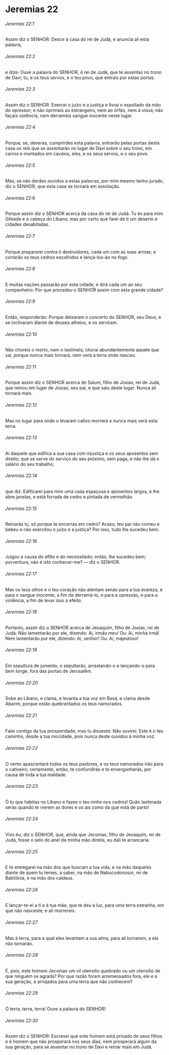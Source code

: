 # Jeremias 22

###### Jeremias 22:1

Assim diz o SENHOR: Desce à casa do rei de Judá, e anuncia ali esta palavra,

###### Jeremias 22:2

e dize: Ouve a palavra do SENHOR, ó rei de Judá, que te assentas no trono de Davi; tu, e os teus servos, e o teu povo, que entrais por estas portas.

###### Jeremias 22:3

Assim diz o SENHOR: Exercei o juízo e a justiça e livrai o espoliado da mão do opressor; e não oprimais ao estrangeiro, nem ao órfão, nem à viúva; não façais violência, nem derrameis sangue inocente neste lugar.

###### Jeremias 22:4

Porque, se, deveras, cumprirdes esta palavra, entrarão pelas portas desta casa os reis que se assentarão no lugar de Davi sobre o seu trono, em carros e montados em cavalos, eles, e os seus servos, e o seu povo.

###### Jeremias 22:5

Mas, se não derdes ouvidos a estas palavras, por mim mesmo tenho jurado, diz o SENHOR, que esta casa se tornará em assolação.

###### Jeremias 22:6

Porque assim diz o SENHOR acerca da casa do rei de Judá: Tu és para mim Gileade e a cabeça do Líbano; mas por certo que farei de ti um deserto e cidades desabitadas.

###### Jeremias 22:7

Porque prepararei contra ti destruidores, cada um com as suas armas; e cortarão os teus cedros escolhidos e lançá-los-ão no fogo.

###### Jeremias 22:8

E muitas nações passarão por esta cidade, e dirá cada um ao seu companheiro: Por que procedeu o SENHOR assim com esta grande cidade?

###### Jeremias 22:9

Então, responderão: Porque deixaram o concerto do SENHOR, seu Deus, e se inclinaram diante de deuses alheios, e os serviram.

###### Jeremias 22:10

Não choreis o morto, nem o lastimeis; chorai abundantemente aquele que sai, porque nunca mais tornará, nem verá a terra onde nasceu.

###### Jeremias 22:11

Porque assim diz o SENHOR acerca de Salum, filho de Josias, rei de Judá, que reinou em lugar de Josias, seu pai, e que saiu deste lugar: Nunca ali tornará mais.

###### Jeremias 22:12

Mas no lugar para onde o levaram cativo morrerá e nunca mais verá esta terra.

###### Jeremias 22:13

Ai daquele que edifica a sua casa com injustiça e os seus aposentos sem direito; que se serve do serviço do seu próximo, sem paga, e não lhe dá o salário do seu trabalho;

###### Jeremias 22:14

que diz: Edificarei para mim uma casa espaçosa e aposentos largos, e lhe abre janelas, e está forrada de cedro e pintada de vermelhão.

###### Jeremias 22:15

Reinarás tu, só porque te encerras em cedro? Acaso, teu pai não comeu e bebeu e não exercitou o juízo e a justiça? Por isso, tudo lhe sucedeu bem.

###### Jeremias 22:16

Julgou a causa do aflito e do necessitado; então, lhe sucedeu bem; porventura, não é isto conhecer-me? — diz o SENHOR.

###### Jeremias 22:17

Mas os teus olhos e o teu coração não atentam senão para a tua avareza, e para o sangue inocente, a fim de derramá-lo, e para a opressão, e para a violência, a fim de levar isso a efeito.

###### Jeremias 22:18

Portanto, assim diz o SENHOR acerca de Jeoaquim, filho de Josias, rei de Judá: Não lamentarão por ele, dizendo: Ai, irmão meu! Ou: Ai, minha irmã! Nem lamentarão por ele, dizendo: Ai, senhor! Ou: Ai, majestoso!

###### Jeremias 22:19

Em sepultura de jumento, o sepultarão, arrastando-o e lançando-o para bem longe, fora das portas de Jerusalém.

###### Jeremias 22:20

Sobe ao Líbano, e clama, e levanta a tua voz em Basã, e clama desde Abarim, porque estão quebrantados os teus namorados.

###### Jeremias 22:21

Falei contigo da tua prosperidade, mas tu disseste: Não ouvirei. Este é o teu caminho, desde a tua mocidade, pois nunca deste ouvidos à minha voz.

###### Jeremias 22:22

O vento apascentará todos os teus pastores, e os teus namorados irão para o cativeiro; certamente, então, te confundirás e te envergonharás, por causa de toda a tua maldade.

###### Jeremias 22:23

Ó tu que habitas no Líbano e fazes o teu ninho nos cedros! Quão lastimada serás quando te vierem as dores e os ais como da que está de parto!

###### Jeremias 22:24

Vivo eu, diz o SENHOR, que, ainda que Jeconias, filho de Jeoaquim, rei de Judá, fosse o selo do anel da minha mão direita, eu dali te arrancaria.

###### Jeremias 22:25

E te entregarei na mão dos que buscam a tua vida, e na mão daqueles diante de quem tu temes, a saber, na mão de Nabucodonosor, rei de Babilônia, e na mão dos caldeus.

###### Jeremias 22:26

E lançar-te-ei a ti e à tua mãe, que te deu à luz, para uma terra estranha, em que não nasceste; e ali morrereis.

###### Jeremias 22:27

Mas à terra, para a qual eles levantam a sua alma, para ali tornarem, a ela não tornarão.

###### Jeremias 22:28

É, pois, este homem Jeconias um vil utensílio quebrado ou um utensílio de que ninguém se agrada? Por que razão foram arremessados fora, ele e a sua geração, e arrojados para uma terra que não conhecem?

###### Jeremias 22:29

Ó terra, terra, terra! Ouve a palavra do SENHOR!

###### Jeremias 22:30

Assim diz o SENHOR: Escrevei que este homem está privado de seus filhos e é homem que não prosperará nos seus dias; nem prosperará algum da sua geração, para se assentar no trono de Davi e reinar mais em Judá.

